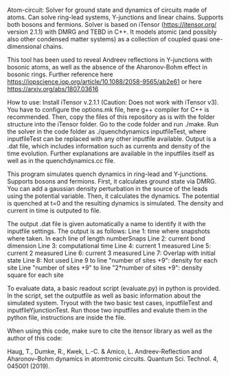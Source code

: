 Atom-circuit: Solver for ground state and dynamics of circuits made of atoms. Can solve ring-lead systems, Y-junctions and linear chains. Supports both bosons and fermions. Solver is based on iTensor (https://itensor.org/ version 2.1.1) with DMRG and TEBD in C++. It models atomic (and possibly also other condensed matter systems) as a collection of coupled quasi one-dimensional chains.

This tool has been used to reveal Andreev reflections in Y-junctions with bosonic atoms, as well as the absence of the Aharonov-Bohm effect in bosonic rings. Further reference here https://iopscience.iop.org/article/10.1088/2058-9565/ab2e61 or here https://arxiv.org/abs/1807.03616

How to use:
Install iTensor v.2.1.1 (Caution: Does not work with iTensor v3). You have to configure the options.mk file, here g++ compiler for C++ is recommended.
Then, copy the files of this repository as is with the folder structure into the iTensor folder. 
Go to the code folder and run ./make. 
Run the solver in the code folder as ./quenchdynamics inputfileTest, where inputfileTest can be replaced with any other inputfile available. Output is a .dat file, which includes information such as currents and density of the time evolution.
Further explanations are available in the inputfiles itself as well as in the quenchdynamics.cc file.

This program simulates quench dynamics in ring-lead and Y-junctions. Supports bosons and fermions.
First, it calculates ground state via DMRG. You can add a gaussian density perturbation in the source of the leads using the potential variable.
Then, it calculates the dynamics. The potential is quenched at t=0 and the resulting dynamics is simulated. The density and current in time is outputed to file.

The output .dat file is given automatically a name to identify it with the inputfile settings.
The output is as follows:
Line 1: time where snapshots where taken. In each line of length numberSnaps
Line 2: current bond dimension
Line 3: computational time
Line 4: current 1 measured
Line 5: current 2 measured
Line 6: current 3 measured
Line 7: Overlap with initial state
Line 8: Not used
Line 9 to line "number of sites +9": density for each site
Line "number of sites +9" to line "2*number of sites +9": density square for each site

To evaluate data, a basic readout script (evaluate.py) in python is provided. In the script, set the outputfile as well as basic information about the simulated system. Tryout with the two basic test cases, inputfileTest and inputfileYjunctionTest. Run those two inputfiles and evalute them in the python file, instructions are inside the file.

When using this code, make sure to cite the itensor library as well as the author of this code:

Haug, T., Dumke, R., Kwek, L.-C. & Amico, L. Andreev-Reflection and Aharonov–Bohm dynamics in atomtronic circuits. Quantum Sci. Technol. 4, 045001 (2019).
